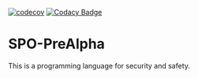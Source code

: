 [![codecov](https://codecov.io/gh/SK-Genius/SPO-PreAlpha/branch/master/graph/badge.svg)](https://codecov.io/gh/SK-Genius/SPO-PreAlpha)
[![Codacy Badge](https://api.codacy.com/project/badge/Grade/12a91007845143038cc5e16d51b46aca)](https://www.codacy.com/app/SK-Genius/SPO-PreAlpha?utm_source=github.com&amp;utm_medium=referral&amp;utm_content=SK-Genius/SPO-PreAlpha&amp;utm_campaign=Badge_Grade)

# SPO-PreAlpha
This is a programming language for security and safety.
